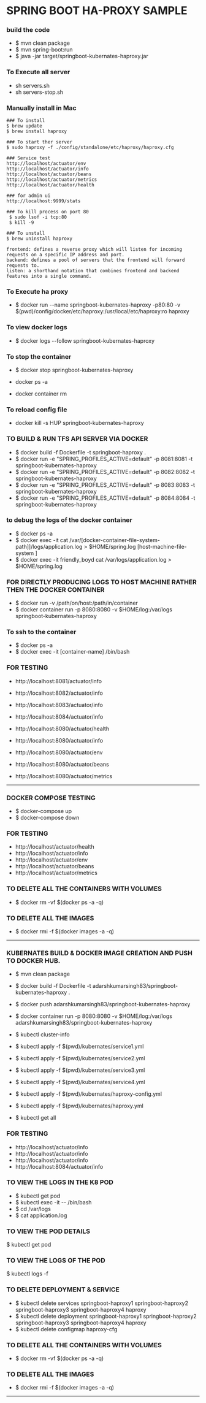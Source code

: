 # SPRING BOOT HA-PROXY SAMPLE

### build the code 
* $ mvn clean package 
* $ mvn spring-boot:run
* $ java -jar target/springboot-kubernates-haproxy.jar

### To Execute all server 
* sh servers.sh 
* sh servers-stop.sh 


### Manually install in Mac 
````
### To install
$ brew update 
$ brew install haproxy

### To start ther server  
$ sudo haproxy -f ./config/standalone/etc/haproxy/haproxy.cfg

### Service test 
http://localhost/actuator/env
http://localhost/actuator/info
http://localhost/actuator/beans
http://localhost/actuator/metrics
http://localhost/actuator/health

### for admin ui 
http://localhost:9999/stats

### To kill process on port 80 
 $ sudo lsof -i tcp:80
 $ kill -9 

### To unstall 
$ brew uninstall haproxy  

````

````
frontend: defines a reverse proxy which will listen for incoming requests on a specific IP address and port.
backend: defines a pool of servers that the frontend will forward requests to.
listen: a shorthand notation that combines frontend and backend features into a single command.

````


### To Execute ha proxy 
* $ docker run --name springboot-kubernates-haproxy -p80:80 -v $(pwd)/config/docker/etc/haproxy:/usr/local/etc/haproxy:ro haproxy

### To view docker logs 
* $ docker logs --follow  springboot-kubernates-haproxy

### To stop the container 
* $  docker stop  springboot-kubernates-haproxy

* docker ps -a 
* docker container rm <continerid>

### To reload config file 
* docker kill -s HUP springboot-kubernates-haproxy


### TO BUILD & RUN TFS API SERVER VIA DOCKER
* $ docker build -f Dockerfile -t springboot-haproxy .
* $ docker run -e "SPRING_PROFILES_ACTIVE=default" -p 8081:8081 -t springboot-kubernates-haproxy
* $ docker run -e "SPRING_PROFILES_ACTIVE=default" -p 8082:8082 -t springboot-kubernates-haproxy
* $ docker run -e "SPRING_PROFILES_ACTIVE=default" -p 8083:8083 -t springboot-kubernates-haproxy
* $ docker run -e "SPRING_PROFILES_ACTIVE=default" -p 8084:8084 -t springboot-kubernates-haproxy

### to debug the logs of the docker container 
* $ docker ps -a
* $ docker exec -it <docker-container-name> cat /var/[docker-container-file-system-path]]/logs/application.log > $HOME/spring.log [host-machine-file-system ]
* $ docker exec -it friendly_boyd cat /var/logs/application.log > $HOME/spring.log


### FOR DIRECTLY PRODUCING LOGS TO HOST MACHINE RATHER THEN THE DOCKER CONTAINER 
* $ docker run -v /path/on/host:/path/in/container 
* $ docker container run  -p 8080:8080  -v $HOME/log:/var/logs springboot-kubernates-haproxy

### To ssh to the container 
* $ docker ps -a 
* $ docker exec -it [container-name] /bin/bash


### FOR TESTING 
* http://localhost:8081/actuator/info
* http://localhost:8082/actuator/info
* http://localhost:8083/actuator/info
* http://localhost:8084/actuator/info

* http://localhost:8080/actuator/health
* http://localhost:8080/actuator/info
* http://localhost:8080/actuator/env
* http://localhost:8080/actuator/beans
* http://localhost:8080/actuator/metrics

----

### DOCKER COMPOSE TESTING 
* $ docker-compose up 
* $ docker-compose down 

### FOR TESTING 
* http://localhost/actuator/health
* http://localhost/actuator/info
* http://localhost/actuator/env
* http://localhost/actuator/beans
* http://localhost/actuator/metrics

### TO DELETE ALL THE CONTAINERS WITH VOLUMES
* $ docker rm -vf $(docker ps -a -q)
### TO DELETE ALL THE IMAGES
* $ docker rmi -f $(docker images -a -q)

---- 
### KUBERNATES BUILD & DOCKER IMAGE CREATION AND PUSH TO DOCKER HUB.
* $ mvn clean package 
* $ docker build -f Dockerfile -t adarshkumarsingh83/springboot-kubernates-haproxy .
* $ docker push adarshkumarsingh83/springboot-kubernates-haproxy

* $ docker container run  -p 8080:8080  -v $HOME/log:/var/logs adarshkumarsingh83/springboot-kubernates-haproxy

* $ kubectl cluster-info
* $ kubectl apply -f $(pwd)/kubernates/service1.yml
* $ kubectl apply -f $(pwd)/kubernates/service2.yml
* $ kubectl apply -f $(pwd)/kubernates/service3.yml
* $ kubectl apply -f $(pwd)/kubernates/service4.yml
* $ kubectl apply -f $(pwd)/kubernates/haproxy-config.yml
* $ kubectl apply -f $(pwd)/kubernates/haproxy.yml
* $ kubectl get all


### FOR TESTING 
* http://localhost/actuator/info
* http://localhost/actuator/info
* http://localhost/actuator/info
* http://localhost:8084/actuator/info


### TO VIEW THE LOGS IN THE K8 POD 
* $ kubectl get pod 
* $ kubectl exec -it <pod-name> -- /bin/bash
* $ cd /var/logs
* $ cat application.log


### TO VIEW THE POD DETAILS
$ kubectl get pod

### TO VIEW THE LOGS OF THE POD
$ kubectl logs <pod-name> -f


### TO DELETE DEPLOYMENT & SERVICE 
* $ kubectl delete services springboot-haproxy1 springboot-haproxy2 springboot-haproxy3 springboot-haproxy4 haproxy
* $ kubectl delete deployment springboot-haproxy1 springboot-haproxy2 springboot-haproxy3 springboot-haproxy4 haproxy
* $ kubectl delete configmap haproxy-cfg


### TO DELETE ALL THE CONTAINERS WITH VOLUMES
* $ docker rm -vf $(docker ps -a -q)
### TO DELETE ALL THE IMAGES
* $ docker rmi -f $(docker images -a -q)

---- 


